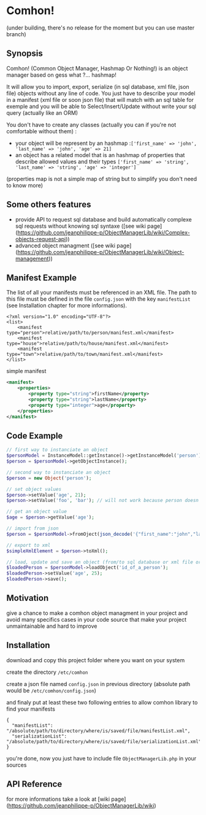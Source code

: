 # Comhon!
(under building, there's no release for the moment but you can use master branch)
## Synopsis

Comhon! (Common Object Manager, Hashmap Or Nothing!) is an object manager based on gess what ?... hashmap!

It will allow you to import, export, serialize (in sql database, xml file, json file) objects without any line of code.
You just have to describe your model in a manifest (xml file or soon json file) that will match with an sql table for exemple and you will be able to Select/Insert/Update without write your sql query (actually like an ORM)

You don't have to create any classes (actually you can if you're not comfortable without them) :
* your object will be represent by an hashmap :```['first_name' => 'john', 'last_name' => 'john', 'age' => 21]```
* an object has a related model that is an hashmap of properties that describe allowed values and their types `['first_name' => 'string', 'last_name' => 'string', 'age' => 'integer']`

(properties map is not a simple map of string but to simplify you don't need to know more)

## Some others features
* provide API to request sql database and build automatically complexe sql requests without knowing sql syntaxe ([see wiki page] (https://github.com/jeanphilippe-p/ObjectManagerLib/wiki/Complex-objects-request-api))
* advanced object managment ([see wiki page] (https://github.com/jeanphilippe-p/ObjectManagerLib/wiki/Object-management))

## Manifest Example

The list of all your manifests must be referenced in an XML file. The path to this file must be defined in the file `config.json` with the key `manifestList` (see Installation chapter for more informations).
```
<?xml version="1.0" encoding="UTF-8"?>
<list>
	<manifest type="person">relative/path/to/person/manifest.xml</manifest>
	<manifest type="house">relative/path/to/house/manifest.xml</manifest>
	<manifest type="town">relative/path/to/town/manifest.xml</manifest>
</list>
```

simple manifest
```XML
<manifest>
	<properties>
		<property type="string">firstName</property>
		<property type="string">lastName</property>
		<property type="integer">age</property>
	</properties>
</manifest>
```

## Code Example

```PHP
// first way to instanciate an object
$personModel = InstanceModel::getInstance()->getInstanceModel('person');
$person = $personModel->getObjectInstance();

// second way to instanciate an object
$person = new Object('person');

// set object values
$person->setValue('age', 21);
$person->setValue('foo', 'bar'); // will not work because person doesn't have property 'foo'

// get an object value
$age = $person->getValue('age');

// import from json
$person = $personModel->fromOject(json_decode('{"first_name":"john","last_name":"john","age":21}'));

// export to xml
$simpleXmlElement = $person->toXml();

// load, update and save an object (from/to sql database or xml file or json file)
$loadedPerson = $personModel->loadObject('id_of_a_person');
$loadedPerson->setValue('age', 25);
$loadedPerson->save();
```

## Motivation

give a chance to make a comhon object managment in your project and avoid many specifics cases in your code source that make your project unmaintainable and hard to improve

## Installation

download and copy this project folder where you want on your system

create the directory `/etc/comhon`

create a json file named `config.json` in previous directory (absolute path would be `/etc/comhon/config.json`)

and finaly put at least these two following entries to allow comhon library to find your manifests
```
{
  "manifestList": "/absolute/path/to/directory/where/is/saved/file/manifestList.xml",
  "serializationList": "/absolute/path/to/directory/where/is/saved/file/serializationList.xml"
}
```

you're done, now you just have to include file `ObjectManagerLib.php` in your sources

## API Reference

for more informations take a look at [wiki page] (https://github.com/jeanphilippe-p/ObjectManagerLib/wiki)
